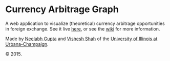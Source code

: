 # Currency Arbitrage Graph

A web application to visualize (theoretical) currency arbitrage opportunities in foreign exchange. See it live [here](neelabhg.github.io/currency-arbitrage-graph), or see the [wiki](https://github.com/neelabhg/currency-arbitrage-graph/wiki) for more information.

Made by [Neelabh Gupta](https://github.com/neelabhg) and [Vishesh Shah](https://github.com/vcshah2) of the [University of Illinois at Urbana-Champaign](http://illinois.edu/).

&copy; 2015.

